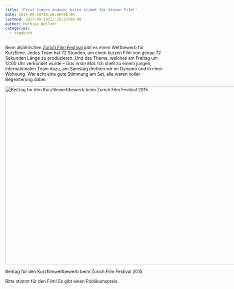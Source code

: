```yaml
---
title: 'First timers &ndash; bitte stimmt für diesen Film!'
date: 2015-09-28T18:26:08+00:00
lastmod: 2017-09-18T22:28:53+00:00
author: Mathias Wellner
categories:
  - tagebuch
---
```

Beim alljährlichen <a href="http://zff.com" title="Zurich Film Festival" target="_blank">Zurich Film Festival</a> gibt es einen Wettbewerb für Kurzfilme. Jedes Team hat 72 Stunden, um einen kurzen Film von genau 72 Sekunden Länge zu produzieren. Und das Thema, welches am Freitag um 12:00 Uhr verkündet wurde &ndash; _Das erste Mal_. Ich stieß zu einem jungen, internationalen Team dazu, am Samstag drehten wir im Dynamo und in einer Wohnung. War echt eine gute Stimmung am Set, alle waren voller Begeisterung dabei. 

<div id="attachment_6250" style="width: 978px" class="wp-caption aligncenter">
  <a href="http://72.zff.com/en/2015/631/"><img src="/wp-uploads/2015/09/zff.jpg" alt="Beitrag für den Kurzfilmwettbewerb beim Zurich Film Festival 2015" width="968" height="569" class="size-full wp-image-6250" srcset="http://www.mwellner.de/wp-uploads/2015/09/zff.jpg 968w, http://www.mwellner.de/wp-uploads/2015/09/zff-350x206.jpg 350w, http://www.mwellner.de/wp-uploads/2015/09/zff-250x147.jpg 250w, http://www.mwellner.de/wp-uploads/2015/09/zff-150x88.jpg 150w" sizes="(max-width: 968px) 100vw, 968px" /></a>
  
  <p class="wp-caption-text">
    Beitrag für den Kurzfilmwettbewerb beim Zurich Film Festival 2015
  </p>
</div>

Bitte stimmt für den Film! Es gibt einen Publikumspreis.